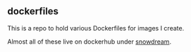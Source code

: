 ## dockerfiles

This is a repo to hold various Dockerfiles for images I create.

Almost all of these live on dockerhub under [snowdream](https://hub.docker.com/u/snowdream/).
